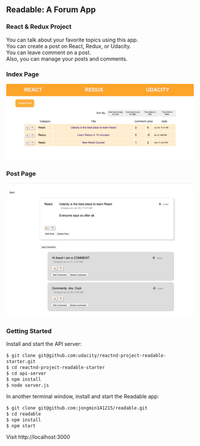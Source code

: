 ## Readable: A Forum App

### React & Redux Project
You can talk about your favorite topics using this app.   
You can create a post on React, Redux, or Udacity.    
You can leave comment on a post.    
Also, you can manage your posts and comments.   

### Index Page
![main page](/public/images/main.png)

### Post Page
![post page](/public/images/post.png)

### Getting Started
Install and start the API server:
```
$ git clone git@github.com:udacity/reactnd-project-readable-starter.git
$ cd reactnd-project-readable-starter
$ cd api-server
$ npm install
$ node server.js
```

In another terminal window, install and start the Readable app:
```
$ git clone git@github.com:jongmin141215/readable.git
$ cd readable
$ npm install
$ npm start
```

Visit http://localhost:3000  

